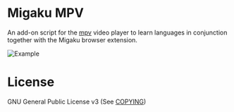# Migaku MPV

An add-on script for the [mpv](https://mpv.io/) video player to learn languages in conjunction together with the Migaku browser extension.

![Example](./.github/image.png)

# License

GNU General Public License v3 (See [COPYING](./COPYING))
